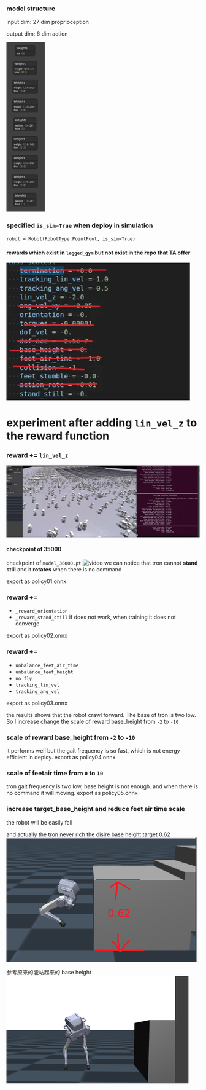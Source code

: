 ### model structure

input dim: 27 dim proprioception

output dim: 6 dim action 

<img src="./assets/image-20241208114321449.png" alt="image-20241208114321449" style="zoom:50%;" />

### specified ```is_sim=True``` when deploy in simulation

```
robot = Robot(RobotType.PointFoot, is_sim=True)
```
####  rewards which exist in ```legged_gym``` but not exist in the repo that TA offer
![image-20241208102741868](./assets/image-20241208102741868.png)

# experiment after adding ```lin_vel_z``` to the reward function
### reward += ```lin_vel_z```

![image-20241208102916680](./assets/image-20241208102916680.png)

#### checkpoint of 35000
checkpoint of ```model_36000.pt```
![video](./assets/lin_z_reward_35000.gif)
we can notice that tron cannot **stand still** and it **rotates** when there is no command

export as policy01.onnx
### reward += 
-  ```_reward_orientation``` 
- ```_reward_stand_still```
if does not work, when training it does not converge

export as policy02.onnx

###  reward += 
- ```unbalance_feet_air_time```
- ```unbalance_feet_height```
-  ```no_fly```
- ```tracking_lin_vel```
- ```tracking_ang_vel```

export as policy03.onnx

the results shows that the robot crawl forward. The base of tron is two low. So I increase change the scale of reward base_height from ```-2``` to ```-10```

### scale of reward base_height from ```-2``` to ```-10```
it performs well but the gait frequency is so fast, which is not energy efficient in deploy.
export as policy04.onnx

### scale of feetair time from ```0``` to ```10```
tron gait frequency is two low, base height is not enough. and when there is no command it will moving.
export as policy05.onnx

### increase target_base_height and reduce feet air time scale

the robot will be easily fall

and actually the tron never rich the disire base height target 0.62
![alt text](image-1.png)

参考原来的能站起来的 base height 
![alt text](image-2.png)